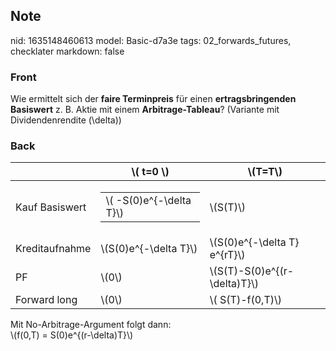 ## Note
nid: 1635148460613
model: Basic-d7a3e
tags: 02_forwards_futures, checklater
markdown: false

### Front
Wie ermittelt sich der <b>faire Terminpreis</b> für einen
<b>ertragsbringenden Basiswert</b> z. B. Aktie mit einem
<b>Arbitrage-Tableau</b>? (Variante mit Dividendenrendite
\(\delta\))

### Back
<table>
  <thead>
    <tr>
      <th>
      <th>\( t=0 \)
      <th>\(T=T\)
  <tbody>
    <tr>
      <td>Kauf Basiswert
      <td>
        <table>
          <tbody>
            <tr>
              <td>\( -S(0)e^{-\delta T}\)
        </table>
      <td>\(S(T)\)
    <tr>
      <td>Kreditaufnahme
      <td>\(S(0)e^{-\delta T}\)
      <td>\(S(0)e^{-\delta T} e^{rT}\)
    <tr>
      <td>PF
      <td>\(0\)
      <td>\(S(T)-S(0)e^{(r-\delta)T}\)
    <tr>
      <td>Forward long
      <td>\(0\)
      <td>\( S(T)-f(0,T)\)
</table>
<div>
  Mit No-Arbitrage-Argument folgt dann:
</div>
<div>
  \(f(0,T) = S(0)e^{(r-\delta)T}\)
</div>
